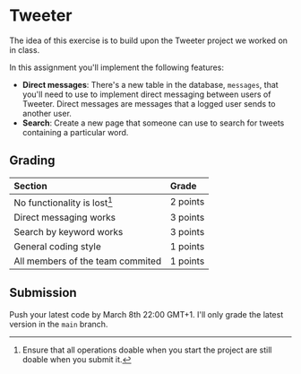 # Tweeter

The idea of this exercise is to build upon the Tweeter project we
worked on in class.

In this assignment you'll implement the following
features:

- **Direct messages**: There's a new table in the database,
  `messages`, that you'll need to use to implement direct messaging
  between users of Tweeter.  Direct messages are messages that a
  logged user sends to another user.
- **Search**: Create a new page that someone can use to search for
  tweets containing a particular word.

## Grading

| **Section**                      | **Grade** |
|:---------------------------------|:----------|
| No functionality is lost[^1]     | 2 points  |
| Direct messaging works           | 3 points  |
| Search by keyword works          | 3 points  |
| General coding style             | 1 points  |
| All members of the team commited | 1 points  |

## Submission

Push your latest code by March 8th 22:00 GMT+1.  I'll only grade the
latest version in the `main` branch.

[^1]: Ensure that all operations doable when you start the project are still doable when you submit it.
